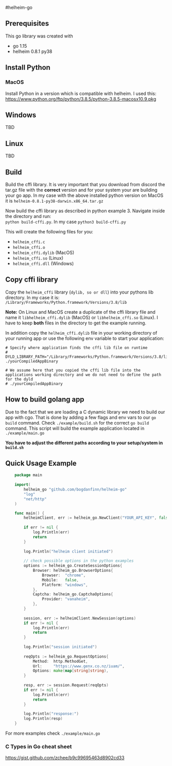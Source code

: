 #helheim-go

## Prerequisites
This go library was created with
* go 1.15 
* helheim 0.8.1 py38

## Install Python

### MacOS
Install Python in a version which is compatible with helheim.
I used this: https://www.python.org/ftp/python/3.8.5/python-3.8.5-macosx10.9.pkg

## Windows
TBD

## Linux
TBD

## Build 
Build the cffi library. It is very important that you download from discord the tar.gz file with the **correct** version and for your system your are building your go app.
In my case with the above installed python version on MacOS it is `helheim-0.8.1-py38-darwin.x86_64.tar.gz`

Now build the cffi library as described in python example 3. Navigate inside the directory and run:  
`python build-cffi.py`. In my case `python3 build-cffi.py`

This will create the following files for you:
* `helheim_cffi.c`
* `helheim_cffi.o`
* `helheim_cffi.dylib` (MacOS)
* `helheim_cffi.so` (Linux)
* `helheim_cffi.dll` (Windows)

## Copy cffi library
Copy the `helheim_cffi` library (`dylib, so or dll`) into your pythons lib directory.
In my case it is: `/Library/Frameworks/Python.framework/Versions/3.8/lib`

**Note:** On Linux and MacOS create a duplicate of the cffi library file and name it `libhelheim_cffi.dylib` (MacOS) or `libhelheim_cffi.so` (Linux). I have to keep **both** files in the directory to get the example running.

In addition copy the `helheim_cffi.dylib` file in your working directory of your running app or use the following env variable to start your application:
```
# Specify where application finds the cffi lib file on runtime
# DYLD_LIBRARY_PATH="/Library/Frameworks/Python.framework/Versions/3.8/lib" ./yourCompiledAppBinary

# We assume here that you copied the cffi lib file into the applications working directory and we do not need to define the path for the dyld
# ./yourCompiledAppBinary
```

## How to build golang app
Due to the fact that we are loading a C dynamic library we need to build our app with cgo.
That is done by adding a few flags and env vars to our `go build` command.
Check `./example/build.sh` for the correct `go build` command. This script will build the example application located in `./example/main.go`

**You have to adjust the different paths according to your setup/system in `build.sh`**

## Quick Usage Example
```go
    package main
    
    import(
		helheim_go "github.com/bogdanfinn/helheim-go"
        "log"
        "net/http"
    )

    func main() {
        helheimClient, err := helheim_go.NewClient("YOUR_API_KEY", false, nil)
        
        if err != nil {
            log.Println(err)
            return
        }
        
        log.Println("helheim client initiated")
        
        // check possible options in the python examples
        options := helheim_go.CreateSessionOptions{
            Browser: helheim_go.BrowserOptions{
                Browser:  "chrome",
                Mobile:   false,
                Platform: "windows",
            },
            Captcha: helheim_go.CaptchaOptions{
                Provider: "vanaheim",
            },
        }
        
        session, err := helheimClient.NewSession(options)
        if err != nil {
            log.Println(err)
            return
        }
        
        log.Println("session initiated")
        
        reqOpts := helheim_go.RequestOptions{
            Method:  http.MethodGet,
            Url:     "https://www.genx.co.nz/iuam/",
            Options: make(map[string]string),
        }
        
        resp, err := session.Request(reqOpts)
        if err != nil {
            log.Println(err)
            return
        }
    
        log.Println("response:")
        log.Println(resp)
	}
```
For more examples check `./example/main.go`

### C Types in Go cheat sheet
https://gist.github.com/zchee/b9c99695463d8902cd33